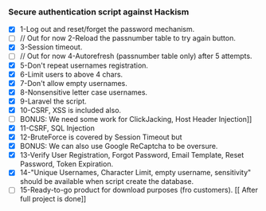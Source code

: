 ### Secure authentication script against Hackism
- [x] 1-Log out and reset/forget the password mechanism.
- [ ] // Out for now 2-Reload the passnumber table to try again button.
- [x] 3-Session timeout.
- [ ] // Out for now 4-Autorefresh (passnumber table only) after 5 attempts.
- [x] 5-Don't repeat usernames registration.
- [x] 6-Limit users to above 4 chars.
- [x] 7-Don't allow empty usernames.
- [x] 8-Nonsensitive letter case usernames.
- [x] 9-Laravel the script.
- [x] 10-CSRF, XSS is included also. 
- [ ] BONUS: We need some work for ClickJacking, Host Header Injection]]
- [x] 11-CSRF, SQL Injection
- [x] 12-BruteForce is covered by Session Timeout but 
- [x] BONUS: We can also use Google ReCaptcha to be oversure.
- [x] 13-Verify User Registration, Forgot Password, Email Template, Reset Password, Token Expiration.
- [x] 14-"Unique Usernames, Character Limit, empty username, sensitivity" should be available when script create the database.
- [ ] 15-Ready-to-go product for download purposes (fro customers).  [[ After full project is done]]